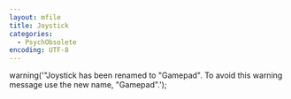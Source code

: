```yaml
---
layout: mfile
title: Joystick
categories:
  - PsychObsolete
encoding: UTF-8
---
```


warning('"Joystick has been renamed to "Gamepad".  To avoid this warning message use the new name,  "Gamepad".');